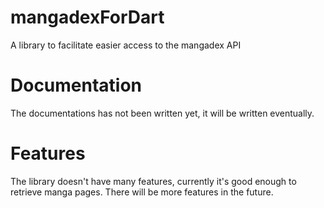 # mangadexForDart
A library to facilitate easier access to the mangadex API

# Documentation
The documentations has not been written yet, it will be written eventually.

# Features
The library doesn't have many features, currently it's good enough to retrieve manga pages. There will be more features in the future.

